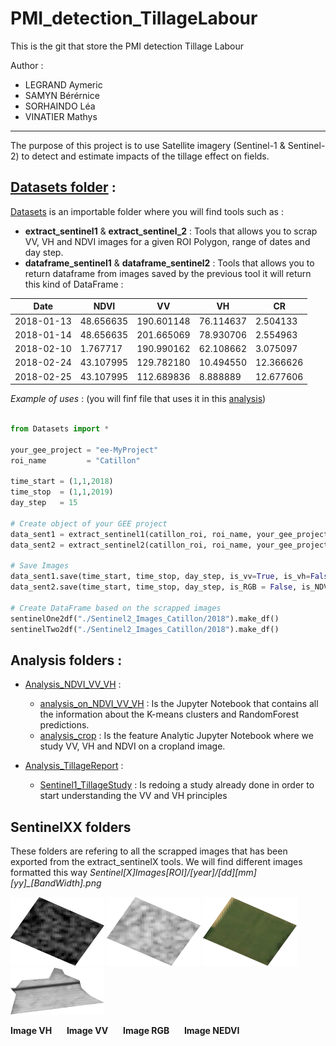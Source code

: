 # PMI_detection_TillageLabour
This is the git that store the PMI detection Tillage Labour

Author :
- LEGRAND Aymeric
- SAMYN Bérérnice
- SORHAINDO Léa
- VINATIER Mathys

___

The purpose of this project is to use Satellite imagery (Sentinel-1 & Sentinel-2) to detect and estimate impacts of the tillage effect on fields.

## [Datasets folder](Datasets/) :
[Datasets](Datasets/) is an importable folder where you will find tools such as :
- **extract_sentinel1** & **extract_sentinel_2** : Tools that allows you to scrap VV, VH and NDVI images for a given ROI Polygon, range of dates and day step.
- **dataframe_sentinel1** & **dataframe_sentinel2** : Tools that allows you to return dataframe from images saved by the previous tool it will return this kind of DataFrame :

| Date       | NDVI      | VV         | VH        | CR        |
|------------|-----------|------------|-----------|-----------|
| 2018-01-13 | 48.656635 | 190.601148 | 76.114637 | 2.504133  |
| 2018-01-14 | 48.656635 | 201.665069 | 78.930706 | 2.554963  |
| 2018-02-10 | 1.767717  | 190.990162 | 62.108662 | 3.075097  |
| 2018-02-24 | 43.107995 | 129.782180 | 10.494550 | 12.366626 |
| 2018-02-25 | 43.107995 | 112.689836 | 8.888889  | 12.677606 |

*Example of uses* : (you will finf file that uses it in this [analysis](Analysis_NDVI_VV_VH/analysis_on_NDVI_VV_VH.ipynb))
```python

from Datasets import *

your_gee_project = "ee-MyProject"
roi_name         = "Catillon"

time_start = (1,1,2018)
time_stop  = (1,1,2019)
day_step   = 15

# Create object of your GEE project
data_sent1 = extract_sentinel1(catillon_roi, roi_name, your_gee_project)
data_sent2 = extract_sentinel2(catillon_roi, roi_name, your_gee_project)

# Save Images
data_sent1.save(time_start, time_stop, day_step, is_vv=True, is_vh=False)
data_sent2.save(time_start, time_stop, day_step, is_RGB = False, is_NDVI = True)

# Create DataFrame based on the scrapped images
sentinelOne2df("./Sentinel2_Images_Catillon/2018").make_df()
sentinelTwo2df("./Sentinel2_Images_Catillon/2018").make_df()

```


## Analysis folders :

- [Analysis_NDVI_VV_VH](Analysis_NDVI_VV_VH) :
    - [analysis_on_NDVI_VV_VH](Analysis_NDVI_VV_VH/analysis_on_NDVI_VV_VH.ipynb) : Is the Jupyter Notebook that contains all the information about the K-means clusters and RandomForest predictions.
    - [analysis_crop](Analysis_NDVI_VV_VH/analysis_crop.ipynb) : Is the feature Analytic Jupyter Notebook where we study VV, VH and NDVI on a cropland image.

- [Analysis_TillageReport](Analysis_TillageReport) :
    - [Sentinel1_TillageStudy](Analysis_TillageReport/Sentinel1_TillageStudy.ipynb) : Is redoing a study already done in order to start understanding the VV and VH principles


## SentinelXX folders

These folders are refering to all the scrapped images that has been exported from the extract_sentinelX tools. We will find different images formatted this way *Sentinel[X]_Images_[ROI]/[year]/[dd]_[mm]_[yy]_[BandWidth].png*

<p align="left">
    <img src="Sentinel1_Images_Beauvais/2017/01_01_17_vh.png" alt="Image 1" width="150">
    <img src="Sentinel1_Images_Beauvais/2017/01_01_17_vv.png" alt="Image 2" width="150">
    <img src="Sentinel2_Images_Beauvais/01_03_21.png" alt="Image 3" width="150">
    <img src="Sentinel2_Images_Catillon/2018/01_08_18_NDVI.png" alt="Image 4" width="150">
</p>
<p align="left">
  <b>Image VH</b> &nbsp;&nbsp;&nbsp;&nbsp;
  <b>Image VV</b> &nbsp;&nbsp;&nbsp;&nbsp;
  <b>Image RGB</b> &nbsp;&nbsp;&nbsp;&nbsp;
  <b>Image NEDVI</b>
</p>
